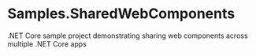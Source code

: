 # Samples.SharedWebComponents
.NET Core sample project demonstrating sharing web components across multiple .NET Core apps
